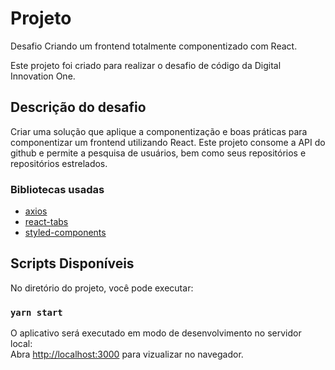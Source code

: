 # Projeto
Desafio Criando um frontend totalmente componentizado com React.

Este projeto foi criado para realizar o desafio de código da Digital Innovation One.

## Descrição do desafio
Criar uma solução que aplique a componentização e boas práticas para componentizar um frontend utilizando React.
Este projeto consome a API do github e permite a pesquisa de usuários, bem como seus repositórios e repositórios estrelados.  


### Bibliotecas usadas

- [axios](https://www.npmjs.com/package/axios)
- [react-tabs](https://www.npmjs.com/package/react-tabs)
- [styled-components](https://styled-components.com/)

## Scripts Disponíveis

No diretório do projeto, você pode executar:

### `yarn start`

O aplicativo será executado em modo de desenvolvimento no servidor local:  
Abra [http://localhost:3000](http://localhost:3000) para vizualizar no navegador. 


